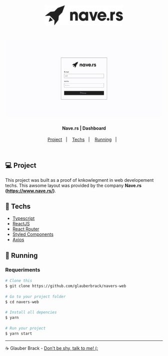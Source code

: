 
<h1 align="center">
    <img alt="navers" title="#navers" src=".github/logo.png" width="250px" />
</h1>


<h1 align="center">
    <img alt="navers" title="#navers" src=".github/web.gif" width="720px" />
</h1>


<h4 align="center">
  Nave.rs | Dashboard
</h4>

<p align="center">
  <a href="#-project">Project</a>&nbsp;&nbsp;&nbsp;|&nbsp;&nbsp;&nbsp;
  <a href="#rocket-techs">Techs</a>&nbsp;&nbsp;&nbsp;|&nbsp;&nbsp;&nbsp;
  <a href="#rocket-Running">Running</a>&nbsp;&nbsp;&nbsp;|&nbsp;&nbsp;&nbsp;
</p>
<br>

## 💻 Project

 This project was built as a proof of knkowlegment in web developement techs.
 This awsome layout was provided by the company **Nave.rs (https://www.nave.rs/)**.


## :rocket: Techs

- [Typescript](https://www.typescriptlang.org/)
- [ReactJS](https://reactjs.org/)
- [React Router](https://reactrouter.com/web/guides/quick-startS)
- [Styled Components](https://styled-components.com/)
- [Axios](https://www.npmjs.com/package/axios)


## :notebook: Running

### Requeriments

```bash
# Clone this
$ git clone https://github.com/glauberbrack/navers-web

# Go to your project folder
$ cd navers-web

# Install all depencies
$ yarn

# Run your project
$ yarn start
```

---

☕ Glauber Brack - <a href="mailto:glauber@brack.com.br?Subject=Hello%20you">Don't be shy, talk to me! (:</a>
